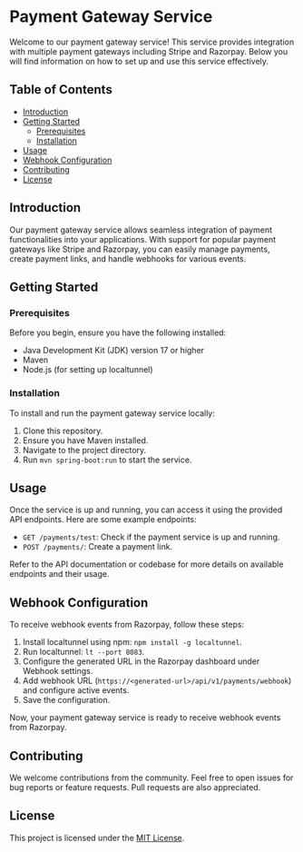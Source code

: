 # Payment Gateway Service

Welcome to our payment gateway service! This service provides integration with multiple payment gateways including Stripe and Razorpay. Below you will find information on how to set up and use this service effectively.

## Table of Contents
- [Introduction](#introduction)
- [Getting Started](#getting-started)
    - [Prerequisites](#prerequisites)
    - [Installation](#installation)
- [Usage](#usage)
- [Webhook Configuration](#webhook-configuration)
- [Contributing](#contributing)
- [License](#license)

## Introduction

Our payment gateway service allows seamless integration of payment functionalities into your applications. With support for popular payment gateways like Stripe and Razorpay, you can easily manage payments, create payment links, and handle webhooks for various events.

## Getting Started

### Prerequisites

Before you begin, ensure you have the following installed:

- Java Development Kit (JDK) version 17 or higher
- Maven
- Node.js (for setting up localtunnel)

### Installation

To install and run the payment gateway service locally:

1. Clone this repository.
2. Ensure you have Maven installed.
3. Navigate to the project directory.
4. Run `mvn spring-boot:run` to start the service.

## Usage

Once the service is up and running, you can access it using the provided API endpoints. Here are some example endpoints:

- `GET /payments/test`: Check if the payment service is up and running.
- `POST /payments/`: Create a payment link.

Refer to the API documentation or codebase for more details on available endpoints and their usage.

## Webhook Configuration

To receive webhook events from Razorpay, follow these steps:

1. Install localtunnel using npm: `npm install -g localtunnel`.
2. Run localtunnel: `lt --port 8083`.
3. Configure the generated URL in the Razorpay dashboard under Webhook settings.
4. Add webhook URL (`https://<generated-url>/api/v1/payments/webhook`) and configure active events.
5. Save the configuration.

Now, your payment gateway service is ready to receive webhook events from Razorpay.

## Contributing

We welcome contributions from the community. Feel free to open issues for bug reports or feature requests. Pull requests are also appreciated.

## License

This project is licensed under the [MIT License](LICENSE).
